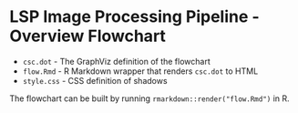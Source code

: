 # LSP Image Processing Pipeline - Overview Flowchart

* `csc.dot` - The GraphViz definition of the flowchart
* `flow.Rmd` - R Markdown wrapper that renders `csc.dot` to HTML
* `style.css` - CSS definition of shadows

The flowchart can be built by running `rmarkdown::render("flow.Rmd")` in R.
